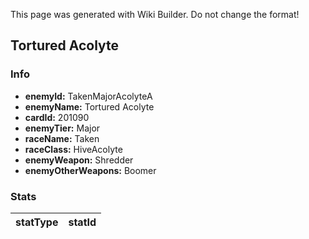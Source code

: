 <span class="wiki-builder">This page was generated with Wiki Builder. Do not change the format!</span>

## Tortured Acolyte
### Info
* **enemyId:** TakenMajorAcolyteA
* **enemyName:** Tortured Acolyte
* **cardId:** 201090
* **enemyTier:** Major
* **raceName:** Taken
* **raceClass:** HiveAcolyte
* **enemyWeapon:** Shredder
* **enemyOtherWeapons:** Boomer

### Stats
statType | statId
-------- | ------

